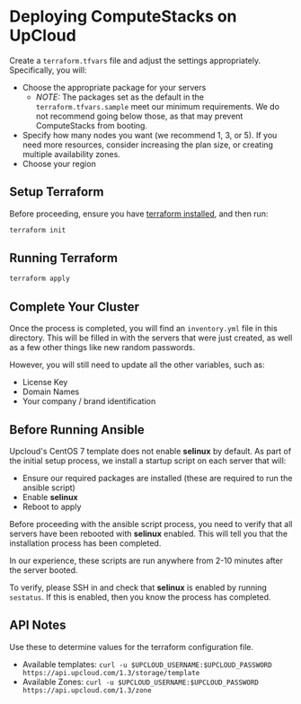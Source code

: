 # Deploying ComputeStacks on UpCloud

Create a `terraform.tfvars` file and adjust the settings appropriately. Specifically, you will:

* Choose the appropriate package for your servers
  * _NOTE:_ The packages set as the default in the `terraform.tfvars.sample` meet our minimum requirements. We do not recommend going below those, as that may prevent ComputeStacks from booting.
* Specify how many nodes you want (we recommend 1, 3, or 5). If you need more resources, consider increasing the plan size, or creating multiple availability zones.
* Choose your region

## Setup Terraform

Before proceeding, ensure you have [terraform installed](https://learn.hashicorp.com/tutorials/terraform/install-cli), and then run:

```bash
terraform init
```

## Running Terraform

```bash
terraform apply
```

## Complete Your Cluster

Once the process is completed, you will find an `inventory.yml` file in this directory. This will be filled in with the servers that were just created, as well as a few other things like new random passwords.

However, you will still need to update all the other variables, such as:
* License Key
* Domain Names
* Your company / brand identification

## Before Running Ansible

Upcloud's CentOS 7 template does not enable **selinux** by default. As part of the initial setup process, we install a startup script on each server that will:

* Ensure our required packages are installed (these are required to run the ansible script)
* Enable **selinux**
* Reboot to apply

Before proceeding with the ansible script process, you need to verify that all servers have been rebooted with **selinux** enabled. This will tell you that the installation process has been completed.

In our experience, these scripts are run anywhere from 2-10 minutes after the server booted. 

To verify, please SSH in and check that **selinux** is enabled by running `sestatus`. If this is enabled, then you know the process has completed.

## API Notes

Use these to determine values for the terraform configuration file.

* Available templates: `curl -u $UPCLOUD_USERNAME:$UPCLOUD_PASSWORD https://api.upcloud.com/1.3/storage/template`
* Available Zones: `curl -u $UPCLOUD_USERNAME:$UPCLOUD_PASSWORD https://api.upcloud.com/1.3/zone`
